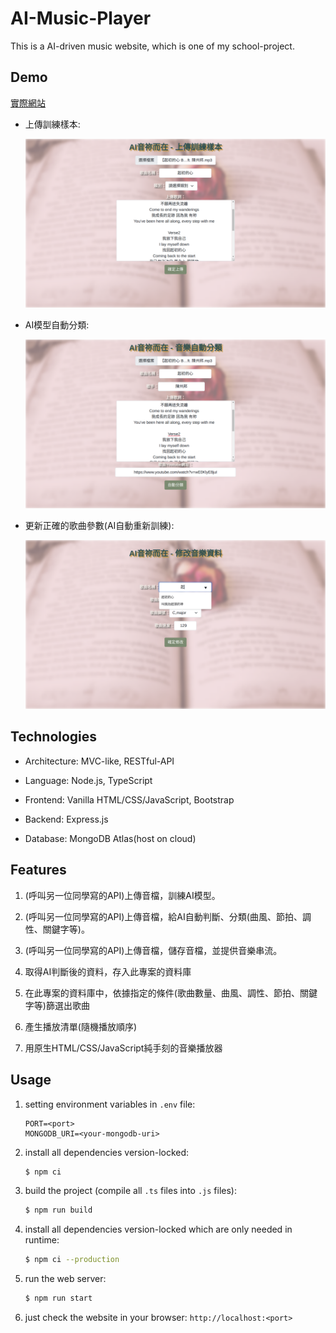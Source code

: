 # AI-Music-Player

This is a AI-driven music website, which is one of my school-project.

## Demo

[實際網站](http://hymn-music-player.herokuapp.com/)

- 上傳訓練樣本:

    <img src="./github/demo_images/upload-train.jpg" width="800px">

- AI模型自動分類:

    <img src="./github/demo_images/upload-music.jpg" width="800px">

- 更新正確的歌曲參數(AI自動重新訓練):

    <img src="./github/demo_images/change-music-data.jpg" width="800px">

## Technologies

- Architecture: MVC-like, RESTful-API

- Language: Node.js, TypeScript

- Frontend: Vanilla HTML/CSS/JavaScript, Bootstrap

- Backend: Express.js

- Database: MongoDB Atlas(host on cloud)

## Features

1. (呼叫另一位同學寫的API)上傳音檔，訓練AI模型。

2. (呼叫另一位同學寫的API)上傳音檔，給AI自動判斷、分類(曲風、節拍、調性、關鍵字等)。

3. (呼叫另一位同學寫的API)上傳音檔，儲存音檔，並提供音樂串流。

4. 取得AI判斷後的資料，存入此專案的資料庫

5. 在此專案的資料庫中，依據指定的條件(歌曲數量、曲風、調性、節拍、關鍵字等)篩選出歌曲

6. 產生播放清單(隨機播放順序)

7. 用原生HTML/CSS/JavaScript純手刻的音樂播放器

## Usage

1. setting environment variables in `.env` file:

    ```.env
    PORT=<port>
    MONGODB_URI=<your-mongodb-uri>
    ```

2. install all dependencies version-locked:

    ```bash
    $ npm ci
    ```

3. build the project (compile all `.ts` files into `.js` files):

    ```bash
    $ npm run build
    ```

4. install all dependencies version-locked which are only needed in runtime:

    ```bash
    $ npm ci --production
    ```

5. run the web server:

    ```bash
    $ npm run start
    ```

6. just check the website in your browser: `http://localhost:<port>`
